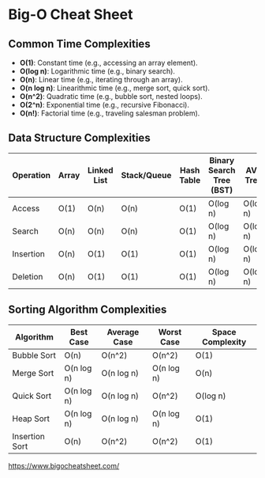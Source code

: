 # Big-O Cheat Sheet

## Common Time Complexities
- **O(1)**: Constant time (e.g., accessing an array element).
- **O(log n)**: Logarithmic time (e.g., binary search).
- **O(n)**: Linear time (e.g., iterating through an array).
- **O(n log n)**: Linearithmic time (e.g., merge sort, quick sort).
- **O(n^2)**: Quadratic time (e.g., bubble sort, nested loops).
- **O(2^n)**: Exponential time (e.g., recursive Fibonacci).
- **O(n!)**: Factorial time (e.g., traveling salesman problem).

## Data Structure Complexities
| Operation          | Array | Linked List | Stack/Queue | Hash Table | Binary Search Tree (BST) | AVL Tree |
|--------------------|-------|-------------|-------------|------------|--------------------------|----------|
| Access            | O(1)  | O(n)        | O(n)        | O(1)       | O(log n)                 | O(log n) |
| Search            | O(n)  | O(n)        | O(n)        | O(1)       | O(log n)                 | O(log n) |
| Insertion         | O(n)  | O(1)        | O(1)        | O(1)       | O(log n)                 | O(log n) |
| Deletion          | O(n)  | O(1)        | O(1)        | O(1)       | O(log n)                 | O(log n) |

## Sorting Algorithm Complexities
| Algorithm         | Best Case | Average Case | Worst Case | Space Complexity |
|-------------------|-----------|--------------|------------|------------------|
| Bubble Sort       | O(n)      | O(n^2)       | O(n^2)     | O(1)             |
| Merge Sort        | O(n log n)| O(n log n)   | O(n log n) | O(n)             |
| Quick Sort        | O(n log n)| O(n log n)   | O(n^2)     | O(log n)         |
| Heap Sort         | O(n log n)| O(n log n)   | O(n log n) | O(1)             |
| Insertion Sort    | O(n)      | O(n^2)       | O(n^2)     | O(1)             |

https://www.bigocheatsheet.com/
